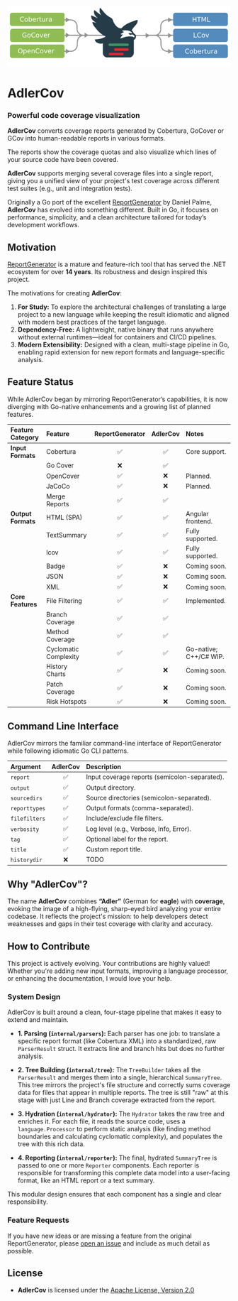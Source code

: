 ![alt text](imgs/adlercov_input_output.png)

# AdlerCov

### Powerful code coverage visualization

**AdlerCov** converts coverage reports generated by Cobertura, GoCover or GCov into human-readable reports in various formats.

The reports show the coverage quotas and also visualize which lines of your source code have been covered.

**AdlerCov** supports merging several coverage files into a single report, giving you a unified view of your project's test coverage across different test suites (e.g., unit and integration tests).

Originally a Go port of the excellent [ReportGenerator](https://github.com/danielpalme/ReportGenerator) by Daniel Palme, **AdlerCov** has evolved into something different. Built in Go, it focuses on performance, simplicity, and a clean architecture tailored for today’s development workflows.

## Motivation

[ReportGenerator](https://github.com/danielpalme/ReportGenerator) is a mature and feature-rich tool that has served the .NET ecosystem for over **14 years**. Its robustness and design inspired this project.

The motivations for creating **AdlerCov**:

1.  **For Study:** To explore the architectural challenges of translating a large project to a new language while keeping the result idiomatic and aligned with modern best practices of the target language.
2.  **Dependency-Free:** A lightweight, native binary that runs anywhere without external runtimes—ideal for containers and CI/CD pipelines.
3.  **Modern Extensibility:** Designed with a clean, multi-stage pipeline in Go, enabling rapid extension for new report formats and language-specific analysis.

## Feature Status

While AdlerCov began by mirroring ReportGenerator’s capabilities, it is now diverging with Go-native enhancements and a growing list of planned features.

| Feature Category   | Feature               | ReportGenerator | AdlerCov | Notes                  |
|:-------------------|:----------------------|:---------------:|:--------:|:-----------------------|
| **Input Formats**  | Cobertura             |        ✅        |    ✅     | Core support.          |
|                    | Go Cover              |        ❌        |    ✅     |                        |
|                    | OpenCover             |        ✅        |    ❌     | Planned.               |
|                    | JaCoCo                |        ✅        |    ❌     | Planned.               |
|                    | Merge Reports         |        ✅        |    ✅     |                        |
| **Output Formats** | HTML (SPA)            |        ✅        |    ✅     | Angular frontend.      |
|                    | TextSummary           |        ✅        |    ✅     | Fully supported.       |
|                    | lcov                  |        ✅        |    ✅     | Fully supported.       |
|                    | Badge                 |        ✅        |    ❌     | Coming soon.           |
|                    | JSON                  |        ✅        |    ❌     | Coming soon.           |
|                    | XML                   |        ✅        |    ❌     | Coming soon.           |
| **Core Features**  | File Filtering        |        ✅        |    ✅     | Implemented.           |
|                    | Branch Coverage       |        ✅        |    ✅     |                        |
|                    | Method Coverage       |        ✅        |    ✅     |                        |
|                    | Cyclomatic Complexity |        ✅        |    ✅     | Go-native; C++/C# WIP. |
|                    | History Charts        |        ✅        |    ❌     | Coming soon.           |
|                    | Patch Coverage        |        ✅        |    ❌     | Coming soon.           |
|                    | Risk Hotspots         |        ✅        |    ❌     | Coming soon.           |

## Command Line Interface

AdlerCov mirrors the familiar command-line interface of ReportGenerator while following idiomatic Go CLI patterns.

| Argument      | AdlerCov | Description                                   |
|:--------------|:--------:|:----------------------------------------------|
| `report`      |    ✅     | Input coverage reports (semicolon-separated). |
| `output`      |    ✅     | Output directory.                             |
| `sourcedirs`  |    ✅     | Source directories (semicolon-separated).     |
| `reporttypes` |    ✅     | Output formats (comma-separated).             |
| `filefilters` |    ✅     | Include/exclude file filters.                 |
| `verbosity`   |    ✅     | Log level (e.g., Verbose, Info, Error).       |
| `tag`         |    ✅     | Optional label for the report.                |
| `title`       |    ✅     | Custom report title.                          |
| `historydir`  |    ❌     | TODO                                          |

## Why "AdlerCov"?

The name **AdlerCov** combines **“Adler”** (German for **eagle**) with **coverage**, evoking the image of a high-flying, sharp-eyed bird analyzing your entire codebase. It reflects the project's mission: to help developers detect weaknesses and gaps in their test coverage with clarity and accuracy.

## How to Contribute

This project is actively evolving. Your contributions are highly valued! Whether you're adding new input formats, improving a language processor, or enhancing the documentation, I would love your help.

### System Design

AdlerCov is built around a clean, four-stage pipeline that makes it easy to extend and maintain.

*   **1. Parsing (`internal/parsers`):** Each parser has one job: to translate a specific report format (like Cobertura XML) into a standardized, raw `ParserResult` struct. It extracts line and branch hits but does no further analysis.

*   **2. Tree Building (`internal/tree`):** The `TreeBuilder` takes all the `ParserResult` and merges them into a single, hierarchical `SummaryTree`. This tree mirrors the project's file structure and correctly sums coverage data for files that appear in multiple reports. The tree is still "raw" at this stage with just Line and Branch coverage extracted from the report.

*   **3. Hydration (`internal/hydrator`):** The `Hydrator` takes the raw tree and enriches it. For each file, it reads the source code, uses a `language.Processor` to perform static analysis (like finding method boundaries and calculating cyclomatic complexity), and populates the tree with this rich data.

*   **4. Reporting (`internal/reporter`):** The final, hydrated `SummaryTree` is passed to one or more `Reporter` components. Each reporter is responsible for transforming this complete data model into a user-facing format, like an HTML report or a text summary.

This modular design ensures that each component has a single and clear responsibility.

### Feature Requests

If you have new ideas or are missing a feature from the original ReportGenerator, please [open an issue](https://github.com/IgorBayerl/AdlerCov/issues) and include as much detail as possible.

## License

- **AdlerCov** is licensed under the [Apache License, Version 2.0](https://opensource.org/licenses/Apache-2.0)